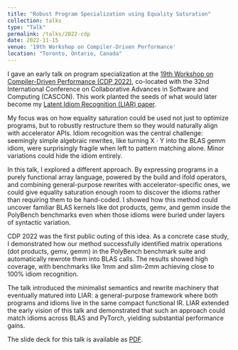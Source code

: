 ```yaml
---
title: "Robust Program Specialization using Equality Saturation"
collection: talks
type: "Talk"
permalink: /talks/2022-cdp
date: 2022-11-15
venue: '19th Workshop on Compiler-Driven Performance'
location: "Toronto, Ontario, Canada"
---
```


I gave an early talk on program specialization at the [19th Workshop on Compiler-Driven Performance (CDP 2022)](https://cdp-workshop.github.io/CDP22/), co-located with the 32nd International Conference on Collaborative Advances in Software and Computing (CASCON).
This work planted the seeds of what would later become my [Latent Idiom Recognition (LIAR) paper](/publication/2024-cgo-latent-idiom-recognition).

My focus was on how equality saturation could be used not just to optimize programs, but to robustly restructure them so they would naturally align with accelerator APIs. Idiom recognition was the central challenge: seemingly simple algebraic rewrites, like turning X · Y into the BLAS gemm idiom, were surprisingly fragile when left to pattern matching alone. Minor variations could hide the idiom entirely.

In this talk, I explored a different approach. By expressing programs in a purely functional array language, powered by the build and ifold operators, and combining general-purpose rewrites with accelerator-specific ones, we could give equality saturation enough room to discover the idioms rather than requiring them to be hand-coded. I showed how this method could uncover familiar BLAS kernels like dot products, gemv, and gemm inside the PolyBench benchmarks even when those idioms were buried under layers of syntactic variation.

CDP 2022 was the first public outing of this idea. As a concrete case study, I demonstrated how our method successfully identified matrix operations (dot products, gemv, gemm) in the PolyBench benchmark suite and automatically rewrote them into BLAS calls. The results showed high coverage, with benchmarks like 1mm and slim-2mm achieving close to 100% idiom recognition.

The talk introduced the minimalist semantics and rewrite machinery that eventually matured into LIAR: a general-purpose framework where both programs and idioms live in the same compact functional IR. LIAR extended the early vision of this talk and demonstrated that such an approach could match idioms across BLAS and PyTorch, yielding substantial performance gains.

The slide deck for this talk is available as [PDF](/files/2022-cdp-slides.pdf).

